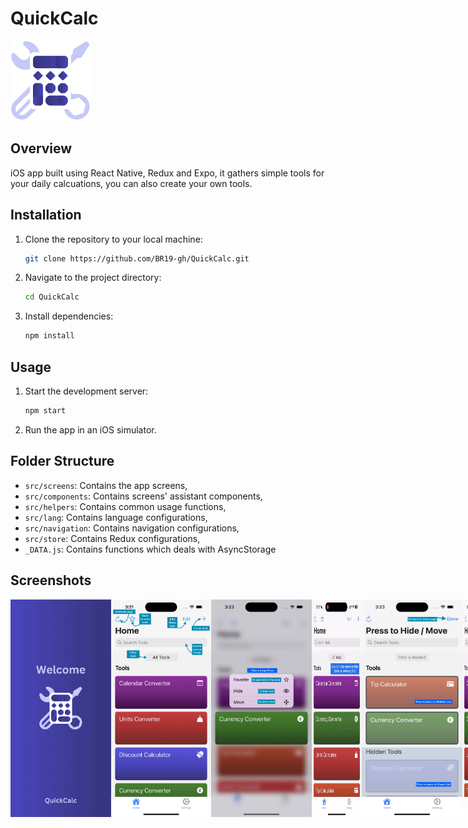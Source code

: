 
# QuickCalc
<img src="https://github.com/BR19-gh/QuickCalc/blob/master/assets/symbol.png" alt="Icon" width="128" height="128">

## Overview

iOS app built using React Native, Redux and Expo, it gathers simple tools for your daily calcuations, you can also create your own tools.

## Installation

1. Clone the repository to your local machine:

   ```bash
   git clone https://github.com/BR19-gh/QuickCalc.git
   ```

2. Navigate to the project directory:

   ```bash
   cd QuickCalc
   ```

3. Install dependencies:

   ```bash
   npm install
   ```

## Usage

1. Start the development server:

   ```bash
   npm start
   ```

2. Run the app in an iOS simulator.

## Folder Structure

- `src/screens`: Contains the app screens,
- `src/components`: Contains screens' assistant components,
- `src/helpers`: Contains common usage functions,
- `src/lang`: Contains language configurations,
- `src/navigation`: Contains navigation configurations,
- `src/store`: Contains Redux configurations,
- `_DATA.js`: Contains functions which deals with AsyncStorage

## Screenshots
<div
   style="display: flex;"
   >
<img src="https://github.com/BR19-gh/QuickCalc/blob/master/walkthro_en/welcome.png" width="160.5" hight="347.25" alt="welcome">
<img src="https://github.com/BR19-gh/QuickCalc/blob/master/walkthro_en/home.png" width="160.5" hight="347.25" alt="home page">
<img src="https://github.com/BR19-gh/QuickCalc/blob/master/walkthro_en/home_menu.png" width="160.5" hight="347.25" alt="menu">
<img src="https://github.com/BR19-gh/QuickCalc/blob/master/walkthro_en/edit.gif" width="16%" hight="16%" alt="edit page">
<img src="https://github.com/BR19-gh/QuickCalc/blob/master/walkthro_en/hidden.png" width="160.5" hight="347.25" alt="hidden list">
<img src="https://github.com/BR19-gh/QuickCalc/blob/master/walkthro_en/home_swipe.gif" width="16%" hight="16%" alt="swipe action">
<img src="https://github.com/BR19-gh/QuickCalc/blob/master/walkthro_en/settings.png" width="160.5" hight="347.25" alt="settings page">
</div>



